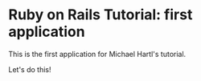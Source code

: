 # Ruby on Rails Tutorial: first application

This is the first application for Michael Hartl's tutorial. 

Let's do this! 

